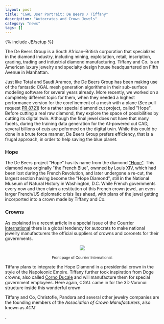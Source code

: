 ```yaml
---
layout: post
title: "CGAL User Portrait: De Beers / Tiffany"
description: "Autocrates and Crown Jewels"
category: "news"
tags: []
---
```

{% include JB/setup %}

<p>The De Beers Group is a South African–British corporation that specializes in the diamond industry,
including mining, exploitation, retail, inscription, grading, trading and industrial diamond manufacturing.
Tiffany and Co. is an American luxury jewelry and specialty design house headquartered on Fifth Avenue in Manhattan.</p>

<p>Just like Total and Saudi Aramco, the De Beers Group has been making use of the
fantastic CGAL mesh generation algorithms in their sub-surface modeling software for several years already.
More recently, we worked on a completely different topic for them, when they needed a highest
performance version for the corefinement of a mesh with a plane (See pull request
<a href="https://github.com/CGAL/cgal/pull/8721">PR 8721</a>) for a rather special
diamond cut project, called "Hope". Before cutting a real raw diamond, they explore
the space of possibilities by cutting its digital twin.
Although the final jewel does not have that many facets, during the training data generation
for the AI-powered cut CAD, several billions of cuts are peformed on the digital twin.
While this could be done in a brute force manner, De Beers Group prefers efficiency,
that is a frugal approach, in order to help saving the blue planet.</p>

<h3>Hope</h3>

<p>The De Beers project "Hope" has its name from the diamond <a href="https://en.wikipedia.org/wiki/Hope_Diamond">"Hope"</a>. This diamond was originally
"the French Blue", ownned by Louis XIV, which had been lost during the French Revolution, and later undergone a re-cut,
the largest section having become the "Hope Diamond", still in the National Museum of Natural History in Washington, D.C.
While French governments every now and then claim a restitution of this French crown jewel,
an even larger French/US diplomatic crisis lies ahead, with plans of the jewel getting incorported into a crown made by Tiffany and Co.</p>

<h3>Crowns</h3>

<p>As explained in a recent article in a special issue of the <a href="https://boutiquevpc.courrierinternational.com/hors-series/3742-le-nouvel-age-des-empires.html">Courrier International</a>
there is a global tendency for autocrats to make national jewelry manufacturers the official suppliers of crowns and coronets for their governments.</p>

<div style="text-align:center;">
  <a href="../../../../../images/April25/CourrierInternational.png"><img src="../../../../../images/April25/CourrierInternational.png" style="max-width:85%"/></a><br>
  <br><small>Front page of Courrier International.</small>
</div>

<p>Tiffany plans to integrate the Hope Diamond in a presidential crown
in the style of the Napoleonic Empire. Tiffany further took inspiration from Doge crowns, also called <a href="https://en.wikipedia.org/wiki/Corno_ducale">Corno Ducale</a>
and will manufacture them for special government employees. Here again, CGAL came in for the 3D Voronoi structure inside this wonderful crown</p>

<p>Tiffany and Co, Christofle, Pandora and several other jewelry companies are the founding members of the <em>Association of Crown Manufacturers</em>, also known as <em>ACM</em></p>.









